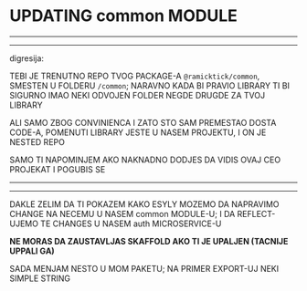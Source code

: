 # UPDATING common MODULE

***
***

digresija:

TEBI JE TRENUTNO REPO TVOG PACKAGE-A `@ramicktick/common`, SMESTEN U FOLDERU `/common`; NARAVNO KADA BI PRAVIO LIBRARY TI BI SIGURNO IMAO NEKI ODVOJEN FOLDER NEGDE DRUGDE ZA TVOJ LIBRARY

ALI SAMO ZBOG CONVINIENCA I ZATO STO SAM PREMESTAO DOSTA CODE-A, POMENUTI LIBRARY JESTE U NASEM PROJEKTU, I ON JE NESTED REPO

SAMO TI NAPOMINJEM AKO NAKNADNO DODJES DA VIDIS OVAJ CEO PROJEKAT I POGUBIS SE

***
***

DAKLE ZELIM DA TI POKAZEM KAKO ESYLY MOZEMO DA NAPRAVIMO CHANGE NA NECEMU U NASEM common MODULE-U; I DA REFLECT-UJEMO TE CHANGES U NASEM auth MICROSERVICE-U

**NE MORAS DA ZAUSTAVLJAS SKAFFOLD AKO TI JE UPALJEN (TACNIJE UPPALI GA)**

SADA MENJAM NESTO U MOM PAKETU; NA PRIMER EXPORT-UJ NEKI SIMPLE STRING



